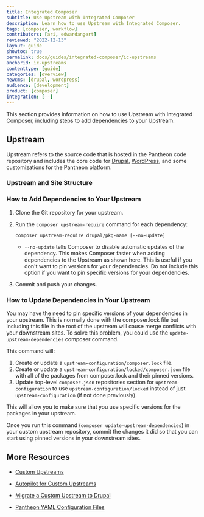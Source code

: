 ```yaml
---
title: Integrated Composer
subtitle: Use Upstream with Integrated Composer
description: Learn how to use Upstream with Integrated Composer.
tags: [composer, workflow]
contributors: [ari, edwardangert]
reviewed: "2022-12-13"
layout: guide
showtoc: true
permalink: docs/guides/integrated-composer/ic-upstreams
anchorid: ic-upstreams
contenttype: [guide]
categories: [overview]
newcms: [drupal, wordpress]
audience: [development]
product: [composer]
integration: [--]
---
```


This section provides information on how to use Upstream with Integrated Composer, including steps to add dependencies to your Upstream.

## Upstream

Upstream refers to the source code that is hosted in the Pantheon code repository and includes the core code for [Drupal](https://github.com/pantheon-upstreams/drupal-composer-managed), [WordPress](https://github.com/pantheon-upstreams/wordpress-project), and some customizations for the Pantheon platform.

### Upstream and Site Structure

<Partial file="ic-upstream-structure.md" />

### How to Add Dependencies to Your Upstream

1. Clone the Git repository for your upstream.

1. Run the `composer upstream-require` command for each dependency:

    ```bash{promptUser: user}
    composer upstream-require drupal/pkg-name [--no-update]
    ```

     - `--no-update` tells Composer to disable automatic updates of the dependency. This makes Composer faster when adding dependencies to the Upstream as shown here. This is useful if you don't want to pin versions for your dependencies. Do not include this option if you want to pin specific versions for your dependencies.

1. Commit and push your changes.

### How to Update Dependencies in Your Upstream

You may have the need to pin specific versions of your dependencies in your upstream. This is normally done with the composer.lock file but including this file in the root of the upstream will cause merge conflicts with your downstream sites. To solve this problem, you could use the `update-upstream-dependencies` composer command.

This command will:

1. Create or update a `upstream-configuration/composer.lock` file.
1. Create or update a `upstream-configuration/locked/composer.json` file with all of the packages from composer.lock and their pinned versions.
1. Update top-level `composer.json` repositories section for `upstream-configuration` to use `upstream-configuration/locked` instead of just `upstream-configuration` (if not done previously).

This will allow you to make sure that you use specific versions for the packages in your upstream.

Once you run this command (`composer update-upstream-dependencies`) in your custom upstream repository, commit the changes it did so that you can start using pinned versions in your downstream sites.

## More Resources

- [Custom Upstreams](/guides/custom-upstream)

- [Autopilot for Custom Upstreams](/guides/autopilot-custom-upstream)

- [Migrate a Custom Upstream to Drupal](/guides/drupal-hosted-createcustom)

- [Pantheon YAML Configuration Files](/pantheon-yml)
